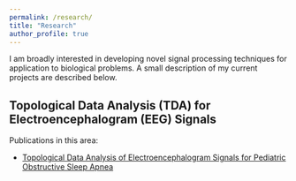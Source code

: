 ```yaml
---
permalink: /research/
title: "Research"
author_profile: true
---
```


I am broadly interested in developing novel signal processing techniques for
application to biological problems. A small description of my current projects
are described below.

## Topological Data Analysis (TDA) for Electroencephalogram (EEG) Signals

Publications in this area:

- [Topological Data Analysis of Electroencephalogram Signals for Pediatric Obstructive Sleep Apnea](/publication/2023-04-28-tda-eeg-signals-pediatric-osa)
